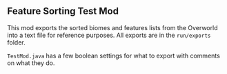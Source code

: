 ## Feature Sorting Test Mod

This mod exports the sorted biomes and features lists from the Overworld into a text file for reference purposes. All exports are in the `run/exports` folder.

`TestMod.java` has a few boolean settings for what to export with comments on what they do.